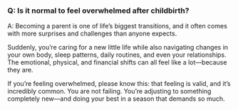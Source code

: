 ### Q: Is it normal to feel overwhelmed after childbirth? 

A: Becoming a parent is one of life’s biggest transitions, and it often comes with more surprises and challenges than anyone expects.

Suddenly, you’re caring for a new little life while also navigating changes in your own body, sleep patterns, daily routines, and even your relationships. The emotional, physical, and financial shifts can all feel like a lot—because they are.

If you’re feeling overwhelmed, please know this: that feeling is valid, and it’s incredibly common. You are not failing. You’re adjusting to something completely new—and doing your best in a season that demands so much.

